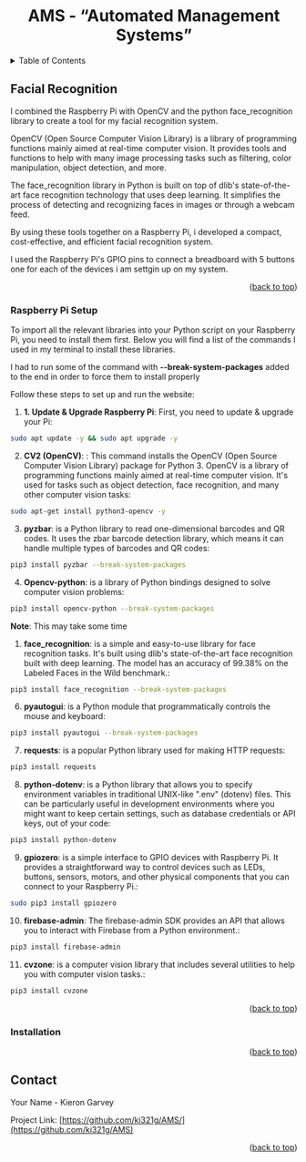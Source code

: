 <a name="readme-top"></a>
<!-- PROJECT SHIELDS -->
<!-- PROJECT LOGO -->
<div align="center">
  <h1 align="center">AMS - “Automated Management Systems”</h1>
<!--   <img src="readme/images/weathertop.png" alt="Logo">  -->
</div>
<!-- TABLE OF CONTENTS -->
<details>
  <summary>Table of Contents</summary>
  <ol>
    <li><a href="#facial-recognition">Facial Recognition</a></li>
    <li><a href="#raspberry-pi-setup">Raspberry Pi Setup</a></li>
    <li><a href="#installation">Installation</a></li>
    <li><a href="#contact">Contact</a></li>
  </ol>
</details>

<!-- Facial Recognition -->
## Facial Recognition
I combined the Raspberry Pi with OpenCV and the python face_recognition library to create a tool for my facial recognition system. 

OpenCV (Open Source Computer Vision Library) is a library of programming functions mainly aimed at real-time computer vision. It provides tools and functions to help with many image processing tasks such as filtering, color manipulation, object detection, and more.

The face_recognition library in Python is built on top of dlib's state-of-the-art face recognition technology that uses deep learning. It simplifies the process of detecting and recognizing faces in images or through a webcam feed.

By using these tools together on a Raspberry Pi, i developed a compact, cost-effective, and efficient facial recognition system. 

I used the Raspberry Pi's GPIO pins to connect a breadboard with 5 buttons one for each of the devices i am settgin up on my system.

<p align="right">(<a href="#readme-top">back to top</a>)</p>

<!-- Raspberry Pi Setup -->
### Raspberry Pi Setup

To import all the relevant libraries into your Python script on your Raspberry Pi, you need to install them first. Below you will find a list of the commands I used in my terminal to install these libraries. 

I had to run some of the command with **--break-system-packages** added to the end in order to force them to install properly

Follow these steps to set up and run the website:

1. **1.	Update & Upgrade Raspberry Pi**: First, you need to update & upgrade your Pi:

```bash
sudo apt update -y && sudo apt upgrade -y
``` 

2. **CV2 (OpenCV)**: : This command installs the OpenCV (Open Source Computer Vision Library) package for Python 3. OpenCV is a library of programming functions mainly aimed at real-time computer vision. It's used for tasks such as object detection, face recognition, and many other computer vision tasks:

```bash
sudo apt-get install python3-opencv -y
``` 

3. **pyzbar**: is a Python library to read one-dimensional barcodes and QR codes. It uses the zbar barcode detection library, which means it can handle multiple types of barcodes and QR codes:

```bash
pip3 install pyzbar --break-system-packages
``` 

4. **Opencv-python**: is a library of Python bindings designed to solve computer vision problems:

```bash
pip3 install opencv-python --break-system-packages
``` 
**Note**: This may take some time

1. **face_recognition**: is a simple and easy-to-use library for face recognition tasks. It's built using dlib's state-of-the-art face recognition built with deep learning. The model has an accuracy of 99.38% on the Labeled Faces in the Wild benchmark.:

```bash
pip3 install face_recognition --break-system-packages
``` 

6. **pyautogui**: is a Python module that programmatically controls the mouse and keyboard: 

```bash
pip3 install pyautogui --break-system-packages
``` 

7. **requests**: is a popular Python library used for making HTTP requests:

```bash
pip3 install requests
```  

8. **python-dotenv**:  is a Python library that allows you to specify environment variables in traditional UNIX-like ".env" (dotenv) files. This can be particularly useful in development environments where you might want to keep certain settings, such as database credentials or API keys, out of your code:

```bash
pip3 install python-dotenv
```  

9. **gpiozero**: is a simple interface to GPIO devices with Raspberry Pi. It provides a straightforward way to control devices such as LEDs, buttons, sensors, motors, and other physical components that you can connect to your Raspberry Pi.:

```bash
sudo pip3 install gpiozero
``` 

10. **firebase-admin**: The firebase-admin SDK provides an API that allows you to interact with Firebase from a Python environment.:

```bash
pip3 install firebase-admin
```  

11. **cvzone**: is a computer vision library that includes several utilities to help you with computer vision tasks.:

```bash
pip3 install cvzone
```  

<p align="right">(<a href="#readme-top">back to top</a>)</p>


<!-- Installation -->
### Installation


<p align="right">(<a href="#readme-top">back to top</a>)</p>

<!-- CONTACT -->
## Contact
Your Name - Kieron Garvey

Project Link: [https://github.com/ki321g/AMS/](https://github.com/ki321g/AMS)

<p align="right">(<a href="#readme-top">back to top</a>)</p>



